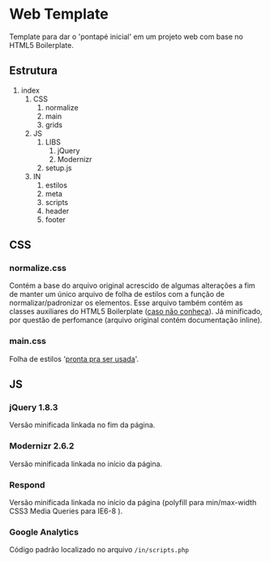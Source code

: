 # Web Template

Template para dar o 'pontapé inicial' em um projeto web com base no HTML5 Boilerplate.

## Estrutura

1. index
	1. CSS
		1. normalize
		2. main
		3. grids
	2. JS
		1. LIBS
			1. jQuery
			2. Modernizr
		2. setup.js
	3. IN
		1. estilos
		2. meta
		3. scripts
		4. header
		5. footer

## CSS

### normalize.css

Contém a base do arquivo original acrescido de algumas alterações a fim de manter um único arquivo de folha de estilos com a função de normalizar/padronizar os elementos. Esse arquivo também contém as classes auxiliares do HTML5 Boilerplate ([caso não conheça](https://github.com/h5bp/html5-boilerplate/blob/master/doc/css.md#common-helpers)). Já minificado, por questão de perfomance (arquivo original contém documentação inline).

### main.css

Folha de estilos '[pronta pra ser usada](http://img9.imageshack.us/img9/9097/coronell.jpg)'.

## JS

### jQuery 1.8.3

Versão minificada linkada no fim da página.

### Modernizr 2.6.2

Versão minificada linkada no início da página.

### Respond

Versão minificada linkada no início da página (polyfill para min/max-width CSS3 Media Queries para IE6-8 ).

### Google Analytics

Código padrão localizado no arquivo `/in/scripts.php`